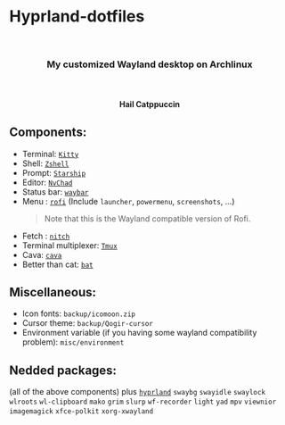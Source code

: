 # Hyprland-dotfiles

<br>
<h3 align = "center">My customized Wayland desktop on Archlinux</h3>
<br>

<img src="https://github.com/kartorias1/Hyprland-dotfiles/blob/main/screenshots/screenshot.png" alt="">

<h4 align="center">Hail Catppuccin</h4>

## Components:

- Terminal: [`Kitty`](https://github.com/kovidgoyal/kitty)
- Shell: [`Zshell`](https://www.zsh.org/)
- Prompt: [`Starship`](https://starship.rs/)
- Editor: [`NvChad`](https://github.com/NvChad/NvChad)
- Status bar: [`waybar`](https://github.com/Alexays/Waybar)
- Menu : [`rofi`](https://github.com/lbonn/rofi) (Include `launcher`, `powermenu`, `screenshots`, ...)
  > Note that this is the Wayland compatible version of Rofi.
- Fetch : [`nitch`](https://github.com/ssleert/nitch)
- Terminal multiplexer: [`Tmux`](https://github.com/tmux/tmux/wiki)
- Cava: [`cava`](https://github.com/karlstav/cava)
- Better than cat: [`bat`](https://github.com/sharkdp/bat)

## Miscellaneous:

- Icon fonts: `backup/icomoon.zip`
- Cursor theme: `backup/Qogir-cursor`
- Environment variable (if you having some wayland compatibility problem): `misc/environment`

## Nedded packages:

(all of the above components) plus [`hyprland`](https://github.com/hyprwm/Hyprland) `swaybg` `swayidle` `swaylock` `wlroots` `wl-clipboard` `mako` `grim` `slurp` `wf-recorder` `light` `yad` `mpv` `viewnior` `imagemagick` `xfce-polkit` `xorg-xwayland`
